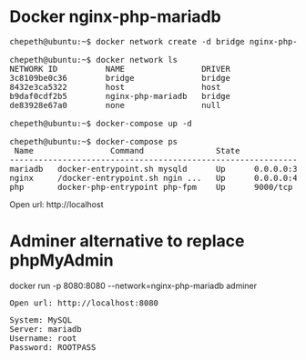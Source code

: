 # Docker nginx-php-mariadb
<pre>
chepeth@ubuntu:~$ docker network create -d bridge nginx-php-mariadb

chepeth@ubuntu:~$ docker network ls
NETWORK ID          NAME                DRIVER              SCOPE
3c8109be0c36        bridge              bridge              local
8432e3ca5322        host                host                local
b9daf0cdf2b5        nginx-php-mariadb   bridge              local
de83928e67a0        none                null                local

chepeth@ubuntu:~$ docker-compose up -d

chepeth@ubuntu:~$ docker-compose ps
 Name                Command               State                    Ports                  
-------------------------------------------------------------------------------------------
mariadb   docker-entrypoint.sh mysqld      Up      0.0.0.0:3306->3306/tcp                  
nginx     /docker-entrypoint.sh ngin ...   Up      0.0.0.0:443->443/tcp, 0.0.0.0:80->80/tcp
php       docker-php-entrypoint php-fpm    Up      9000/tcp
</pre>

Open url: http://localhost

# Adminer alternative to replace phpMyAdmin
docker run -p 8080:8080 --network=nginx-php-mariadb adminer

<pre>Open url: http://localhost:8080</pre>
<pre>
System: MySQL
Server: mariadb
Username: root
Password: ROOTPASS
</pre>
